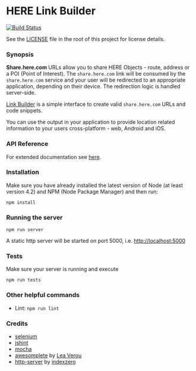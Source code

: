 # HERE Link Builder

[![Build Status](https://travis-ci.org/heremaps/map-linkbuilder-app.svg?branch=gh-pages)](https://travis-ci.org/heremaps/map-linkbuilder-app)

See the [LICENSE](LICENSE) file in the root of this project for license details.

### Synopsis

**Share.here.com** URLs allow you to share HERE Objects - route, address or a POI (Point of Interest).
The `share.here.com` link will be consumed by the `share.here.com` service and your user will be redirected to an appropriate application, depending on their device.
The redirection logic is handled server-side.

[Link Builder](http://heremaps.github.io/map-linkbuilder-app/) is a simple interface to create valid `share.here.com` URLs and code snippets.

You can use the output in your application to provide location related information to your users cross-platform - web, Android and iOS.

### API Reference

For extended documentation see [here](https://developer.here.com/rest-apis/documentation/deeplink-web).

### Installation

Make sure you have already installed the latest version of Node (at least version 4.2) and NPM (Node Package Manager) and then run:

    npm install

### Running the server

    npm run server

A static http server will be started on port 5000, i.e. [http://localhost:5000](http://localhost:5000)

### Tests

Make sure your server is running and execute

    npm run tests

### Other helpful commands

* Lint: `npm run lint`

### Credits

* [selenium](https://github.com/SeleniumHQ/selenium)
* [jshint](https://github.com/jshint/jshint)
* [mocha](https://github.com/mochajs/mocha)
* [awesomplete](https://github.com/LeaVerou/awesomplete) by [Lea Verou](https://github.com/LeaVerou)
* [http-server](https://github.com/indexzero/http-server) by [indexzero](https://github.com/)
